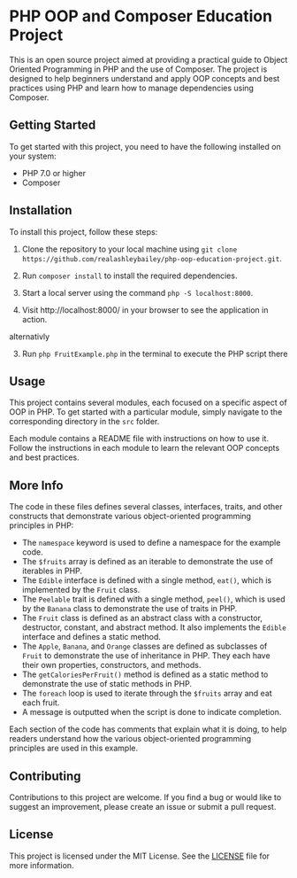 # PHP OOP and Composer Education Project

This is an open source project aimed at providing a practical guide to Object Oriented Programming in PHP and the use of Composer. The project is designed to help beginners understand and apply OOP concepts and best practices using PHP and learn how to manage dependencies using Composer.

## Getting Started

To get started with this project, you need to have the following installed on your system:

- PHP 7.0 or higher
- Composer

## Installation

To install this project, follow these steps:

1. Clone the repository to your local machine using 
`git clone https://github.com/realashleybailey/php-oop-education-project.git`.

2. Run `composer install` to install the required dependencies.


3. Start a local server using the command `php -S localhost:8000`.

4. Visit http://localhost:8000/ in your browser to see the application in action.

alternativly

3. Run `php FruitExample.php` in the terminal to execute the PHP script there

## Usage

This project contains several modules, each focused on a specific aspect of OOP in PHP. To get started with a particular module, simply navigate to the corresponding directory in the `src` folder.

Each module contains a README file with instructions on how to use it. Follow the instructions in each module to learn the relevant OOP concepts and best practices.

## More Info

The code in these files defines several classes, interfaces, traits, and other constructs that demonstrate various object-oriented programming principles in PHP:

- The `namespace` keyword is used to define a namespace for the example code.
- The `$fruits` array is defined as an iterable to demonstrate the use of iterables in PHP.
- The `Edible` interface is defined with a single method, `eat()`, which is implemented by the `Fruit` class.
- The `Peelable` trait is defined with a single method, `peel()`, which is used by the `Banana` class to demonstrate the use of traits in PHP.
- The `Fruit` class is defined as an abstract class with a constructor, destructor, constant, and abstract method. It also implements the `Edible` interface and defines a static method.
- The `Apple`, `Banana`, and `Orange` classes are defined as subclasses of `Fruit` to demonstrate the use of inheritance in PHP. They each have their own properties, constructors, and methods.
- The `getCaloriesPerFruit()` method is defined as a static method to demonstrate the use of static methods in PHP.
- The `foreach` loop is used to iterate through the `$fruits` array and eat each fruit.
- A message is outputted when the script is done to indicate completion.

Each section of the code has comments that explain what it is doing, to help readers understand how the various object-oriented programming principles are used in this example.

## Contributing

Contributions to this project are welcome. If you find a bug or would like to suggest an improvement, please create an issue or submit a pull request.

## License

This project is licensed under the MIT License. See the [LICENSE](LICENSE) file for more information.